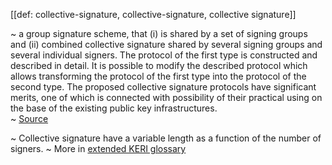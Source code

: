 [[def: collective-signature, collective-signature, collective signature]]

~ a group signature scheme, that (i) is shared by a set of signing groups and (ii) combined collective signature shared by several signing groups and several individual signers. The protocol of the first type is constructed and described in detail. It is possible to modify the described protocol which allows transforming the protocol of the first type into the protocol of the second type. The proposed collective signature protocols have significant merits, one of which is connected with possibility of their practical using on the base of the existing public key infrastructures.   
~ [Source](https://link.springer.com/chapter/10.1007/978-981-10-7512-4_20)

~ Collective signature have a variable length as a function of the number of signers.
~ More in <a href="https://weboftrust.github.io/WOT-terms/docs/glossary/collective-signature">extended KERI glossary</a>
